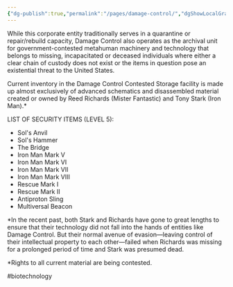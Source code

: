 ```yaml
---
{"dg-publish":true,"permalink":"/pages/damage-control/","dgShowLocalGraph":true}
---
```



While this corporate entity traditionally serves in a quarantine or repair/rebuild capacity, Damage Control also operates as the archival unit for government-contested metahuman machinery and technology that belongs to missing, incapacitated or deceased individuals where either a clear chain of custody does not exist or the items in question pose an existential threat to the United States. 

Current inventory in the Damage Control Contested Storage facility is made up almost exclusively of advanced schematics and disassembled material created or owned by Reed Richards (Mister Fantastic) and Tony Stark (Iron Man).*

LIST OF SECURITY ITEMS (LEVEL 5):
- Sol's Anvil
- Sol's Hammer
- The Bridge
- Iron Man Mark V
- Iron Man Mark VI
- Iron Man Mark VII
- Iron Man Mark VIII
- Rescue Mark I 
- Rescue Mark II
- Antiproton Sling
- Multiversal Beacon

*In the recent past, both Stark and Richards have gone to great lengths to ensure that their technology did not fall into the hands of entities like Damage Control. But their normal avenue of evasion—leaving control of their intellectual property to each other—failed when Richards was missing for a prolonged period of time and Stark was presumed dead.

*Rights to all current material are being contested.

#biotechnology 